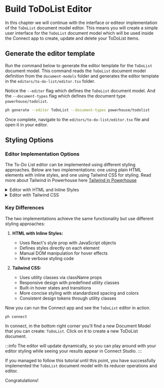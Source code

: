 # Build ToDoList Editor

In this chapter we will continue with the interface or editeor implementation of the `ToDoList` document model editor. This means you will create a simple user interface for the `ToDoList` document model which will be used inside the Connect app to create, update and delete your ToDoList items.

## Generate the editor template

Run the command below to generate the editor template for the `ToDoList` document model. This command reads the `ToDoList` document model definition from the `document-models` folder and generates the editor template in the `editors/to-do-list/editor.tsx` folder.

Notice the `--editor` flag which defines the `ToDoList` document model. And the `--document-types` flag which defines the document type `powerhouse/todolist`.

```bash
ph generate --editor ToDoList --document-types powerhouse/todolist
```

Once complete, navigate to the `editors/to-do-list/editor.tsx` file and open it in your editor.

## Styling Options

### Editor Implementation Options

The To-Do List editor can be implemented using different styling approaches. Below are two implementations: one using plain HTML elements with inline styles, and one using Tailwind CSS for styling. Read more about Tailwind in Powerhouse here [Tailwind in Powerhouse](/docs/academy/BuildingUserExperiences/BuildingWithTailwind-CSS)


<details>
<summary>Editor with HTML and Inline Styles</summary>

```typescript
import { EditorProps } from 'document-model';
import {
    ToDoListState,
    ToDoListAction,
    ToDoListLocalState,
    ToDoItem,
    actions,
    ToDoListDocument
} from '../../document-models/to-do-list';
import { useState } from 'react';

export type IProps = EditorProps<ToDoListDocument>;

export default function Editor(props: IProps) {
    const { document, dispatch } = props;
    const { state: { global: state } } = document;

    const [todoItem, setTodoItem] = useState('');
    const [editingItemId, setEditingItemId] = useState<string | null>(null);
    const [editedText, setEditedText] = useState('');

    return (
        <div>
            <h1>To-do List</h1>
            <input
                placeholder="Insert task here..."
                value={todoItem}
                onChange={(e) => setTodoItem(e.target.value)}
                onKeyDown={(e) => {
                    if (e.key === 'Enter') {
                        dispatch(actions.addTodoItem({
                            id: Math.random().toString(),
                            text: todoItem,
                        }));
                        setTodoItem('');
                    }
                }}
            />
            <button
                onClick={() => {
                    dispatch(actions.addTodoItem({
                        id: Math.random().toString(),
                        text: todoItem,
                    }));
                    setTodoItem('');
                }}
            >
                Add
            </button>
            <ul style={{ listStyle: 'none', padding: 0 }}>
                {state.items.map((item: ToDoItem) => (
                    <li 
                        key={item.id} 
                        style={{ 
                            display: 'flex', 
                            alignItems: 'center',
                            padding: '8px',
                            position: 'relative',
                            borderBottom: '1px solid #eee'
                        }}
                    >
                        <input
                            type="checkbox"
                            checked={item.checked}
                            onChange={() => {
                                dispatch(actions.updateTodoItem({
                                    id: item.id,
                                    checked: !item.checked,
                                }));
                            }}
                        />
                        {editingItemId === item.id ? (
                            <input
                                value={editedText}
                                onChange={(e) => setEditedText(e.target.value)}
                                onKeyDown={(e) => {
                                    if (e.key === 'Enter') {
                                        dispatch(actions.updateTodoItem({
                                            id: item.id,
                                            text: editedText,
                                        }));
                                        setEditingItemId(null);
                                    }
                                }}
                                style={{ marginLeft: '10px', flexGrow: 1 }}
                                autoFocus
                            />
                        ) : (
                            <div
                                style={{ 
                                    marginLeft: '10px',
                                    display: 'flex',
                                    alignItems: 'center',
                                    flexGrow: 1,
                                    gap: '4px'
                                }}
                            >
                                <span
                                    onClick={() => {
                                        setEditingItemId(item.id);
                                        setEditedText(item.text);
                                    }}
                                    style={{ 
                                        cursor: 'pointer',
                                        textDecoration: item.checked ? 'line-through' : 'none',
                                        color: item.checked ? '#888888' : 'inherit'
                                    }}
                                >
                                    {item.text}
                                </span>
                                <span
                                    onClick={() => dispatch(actions.deleteTodoItem({ id: item.id }))}
                                    style={{
                                        color: '#999999',
                                        cursor: 'pointer',
                                        opacity: 0.4,
                                        transition: 'all 0.2s',
                                        fontSize: '16px',
                                        fontWeight: 'bold',
                                        display: 'inline-flex',
                                        alignItems: 'center',
                                        paddingLeft: '4px'
                                    }}
                                    onMouseEnter={(e) => {
                                        (e.target as HTMLElement).style.opacity = '1';
                                        (e.target as HTMLElement).style.color = '#ff4444';
                                    }}
                                    onMouseLeave={(e) => {
                                        (e.target as HTMLElement).style.opacity = '0.4';
                                        (e.target as HTMLElement).style.color = '#999999';
                                    }}
                                >
                                    ×
                                </span>
                            </div>
                        )}
                    </li>
                ))}
            </ul>
        </div>
    );
}
```
</details>

<details>
<summary>Editor with Tailwind CSS</summary>

```typescript
import { EditorProps } from 'document-model';
import {
    ToDoListState,
    ToDoListAction,
    ToDoListLocalState,
    ToDoItem,
    actions,
    ToDoListDocument
} from '../../document-models/to-do-list';
import { useState } from 'react';

export type IProps = EditorProps<ToDoListDocument>;

export default function Editor(props: IProps) {
    const { document, dispatch } = props;
    const { state: { global: state } } = document;

    const [todoItem, setTodoItem] = useState('');
    const [editingItemId, setEditingItemId] = useState<string | null>(null);
    const [editedText, setEditedText] = useState('');

    return (
        <div className="container mx-auto p-4 max-w-md">
            <h1 className="text-2xl font-bold mb-4">To-do List</h1>
            <div className="flex gap-2 mb-4">
                <input
                    className="flex-grow p-2 border rounded focus:outline-none focus:ring-2 focus:ring-blue-500"
                    placeholder="Insert task here..."
                    value={todoItem}
                    onChange={(e) => setTodoItem(e.target.value)}
                    onKeyDown={(e) => {
                        if (e.key === 'Enter') {
                            dispatch(actions.addTodoItem({
                                id: Math.random().toString(),
                                text: todoItem,
                            }));
                            setTodoItem('');
                        }
                    }}
                />
                <button
                    className="bg-blue-500 hover:bg-blue-600 text-white px-4 py-2 rounded transition-colors"
                    onClick={() => {
                        dispatch(actions.addTodoItem({
                            id: Math.random().toString(),
                            text: todoItem,
                        }));
                        setTodoItem('');
                    }}
                >
                    Add
                </button>
            </div>
            <ul className="list-none p-0">
                {state.items.map((item: ToDoItem) => (
                    <li 
                        key={item.id} 
                        className="flex items-center p-2 relative border-b border-gray-100"
                    >
                        <input
                            type="checkbox"
                            className="h-5 w-5 cursor-pointer"
                            checked={item.checked}
                            onChange={() => {
                                dispatch(actions.updateTodoItem({
                                    id: item.id,
                                    checked: !item.checked,
                                }));
                            }}
                        />
                        {editingItemId === item.id ? (
                            <input
                                className="ml-2 flex-grow p-1 border rounded focus:outline-none focus:ring-1 focus:ring-blue-500"
                                value={editedText}
                                onChange={(e) => setEditedText(e.target.value)}
                                onKeyDown={(e) => {
                                    if (e.key === 'Enter') {
                                        dispatch(actions.updateTodoItem({
                                            id: item.id,
                                            text: editedText,
                                        }));
                                        setEditingItemId(null);
                                    }
                                }}
                                autoFocus
                            />
                        ) : (
                            <div className="ml-2 flex items-center flex-grow gap-1">
                                <span
                                    className={`cursor-pointer ${item.checked ? 'line-through text-gray-500' : ''}`}
                                    onClick={() => {
                                        setEditingItemId(item.id);
                                        setEditedText(item.text);
                                    }}
                                >
                                    {item.text}
                                </span>
                                <span
                                    className="text-gray-400 cursor-pointer opacity-40 transition-all duration-200 text-base font-bold inline-flex items-center pl-1 hover:opacity-100 hover:text-red-500"
                                    onClick={() => dispatch(actions.deleteTodoItem({ id: item.id }))}
                                >
                                    ×
                                </span>
                            </div>
                        )}
                    </li>
                ))}
            </ul>
        </div>
    );
}
```
</details>

### Key Differences

The two implementations achieve the same functionality but use different styling approaches:

1. **HTML with Inline Styles:**
   - Uses React's style prop with JavaScript objects
   - Defines styles directly on each element
   - Manual DOM manipulation for hover effects
   - More verbose styling code

2. **Tailwind CSS:**
   - Uses utility classes via className props
   - Responsive design with predefined utility classes
   - Built-in hover states and transitions
   - More concise styling with standardized spacing and colors
   - Consistent design tokens through utility classes

Now you can run the Connect app and see the `ToDoList` editor in action.

```bash
ph connect
```

In connect, in the bottom right corner you'll find a new Document Model that you can create: `ToDoList`. Click on it to create a new ToDoList document.

:::info
The editor will update dynamically, so you can play around with your editor styling while seeing your results appear in Connect Studio. 
:::

If you managed to follow this tutorial until this point, you have successfully implemented the `ToDoList` document model with its reducer operations and editor.

Congratulations!
